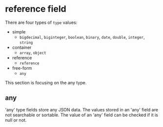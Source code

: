 # reference field
There are four types of `type` values:
* simple
    * `bigdecimal`, `biginteger`, `boolean`, `binary`, `date`, `double`, `integer`, `string`
* container
    * `array`, `object`
* reference
    * `reference`
* free-form
    * `any`

This section is focusing on the any type.

## any

'any' type fields store any JSON data. The values stored in an 'any'
field are not searchable or sortable. The value of an 'any' field can
be checked if it is null or not.
